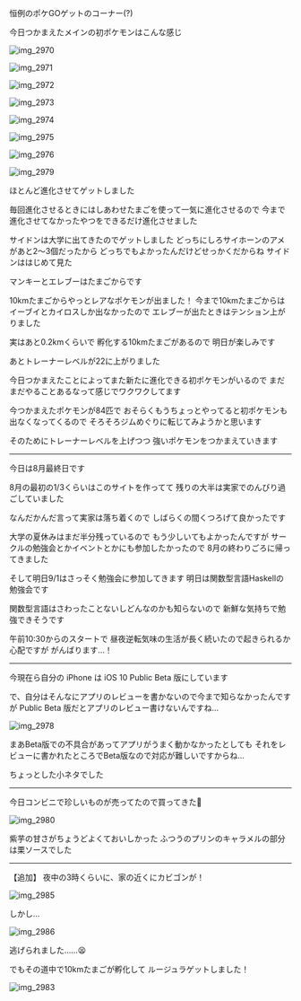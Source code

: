 恒例のポケGOゲットのコーナー(?)

今日つかまえたメインの初ポケモンはこんな感じ

![img_2970](/images/2016/08/img_2970.png)

![img_2971](/images/2016/08/img_2971.png)

![img_2972](/images/2016/08/img_2972.png)

![img_2973](/images/2016/08/img_2973.png)

![img_2974](/images/2016/08/img_2974.png)

![img_2975](/images/2016/08/img_2975.png)

![img_2976](/images/2016/08/img_2976.png)

![img_2979](/images/2016/08/img_2979.png)

ほとんど進化させてゲットしました

毎回進化させるときにはしあわせたまごを使って一気に進化させるので
今まで進化させてなかったやつをできるだけ進化させました

サイドンは大学に出てきたのでゲットしました
どっちにしろサイホーンのアメがあと2〜3個だったから
どっちでもよかったんだけどせっかくだからね
サイドンははじめて見た

マンキーとエレブーはたまごからです

10kmたまごからやっとレアなポケモンが出ました！
今まで10kmたまごからはイーブイとカイロスしか出なかったので
エレブーが出たときはテンション上がりました

実はあと0.2kmくらいで
孵化する10kmたまごがあるので
明日が楽しみです

あとトレーナーレベルが22に上がりました

今日つかまえたことによってまた新たに進化できる初ポケモンがいるので
まだまだやることあるなって感じでワクワクしてます

今つかまえたポケモンが84匹で
おそらくもうちょっとやってると初ポケモンも出なくなってくるので
そろそろジムめぐりに転じてみようかと思います

そのためにトレーナーレベルを上げつつ
強いポケモンをつかまえていきます

***

今日は8月最終日です

8月の最初の1/3くらいはこのサイトを作ってて
残りの大半は実家でのんびり過ごしていました

なんだかんだ言って実家は落ち着くので
しばらくの間くつろげて良かったです

大学の夏休みはまだ半分残っているので
もう少しいてもよかったんですが
サークルの勉強会とかイベントとかにも参加したかったので
8月の終わりごろに帰ってきました

そして明日9/1はさっそく勉強会に参加してきます
明日は関数型言語Haskellの勉強会です

関数型言語はさわったことないしどんなのかも知らないので
新鮮な気持ちで勉強できそうです

午前10:30からのスタートで
昼夜逆転気味の生活が長く続いたので起きられるか心配ですが
がんばります…！

***

今現在ら自分の iPhone は
iOS 10 Public Beta 版にしています

で、自分はそんなにアプリのレビューを書かないので今まで知らなかったんですが
Public Beta 版だとアプリのレビュー書けないんですね…

![img_2978](/images/2016/08/img_2978.png)

まあBeta版での不具合があってアプリがうまく動かなかったとしても
それをレビューに書かれたところでBeta版なので対応が難しいですからね…

ちょっとした小ネタでした

***

今日コンビニで珍しいものが売ってたので買ってきた:custard:

![img_2980](/images/2016/08/img_2980.jpg)

紫芋の甘さがちょうどよくておいしかった
ふつうのプリンのキャラメルの部分は栗ソースでした

***

【追加】
夜中の3時くらいに、家の近くにカビゴンが！

![img_2985](/images/2016/08/img_2985.png)

しかし…

![img_2986](/images/2016/08/img_2986.png)

逃げられました……:tired_face:

でもその道中で10kmたまごが孵化して
ルージュラゲットしました！

![img_2983](/images/2016/08/img_2983.png)
